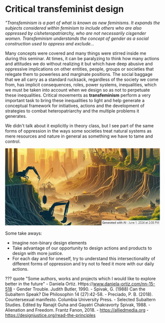 # **Critical transfeminist design**

*"Transfeminism is a part of what is known as new feminisms. It expands the subjects considered within feminism to include others who are also oppressed by cisheteropatriarchy, who are not necessarily cisgender women. Transfeminism understands the concept of gender as a social construction used to oppress and exclude...*


Many concepts were covered and many things were stirred inside me during this seminar. At times, it can be paralyzing to think how many actions and attitudes we do without realizing it but which have deep abusive and  oppressive implications on other entities, people, groups or societies that relegate them to powerless and marginate positions. The social baggage that we all carry as a standard rucksack, regardless of the society we come from, has implicit consequences, roles, power systems, inequalities, which we must be taken into account when we design so as not to perpetuate these inequalities. Critical movements as **transfeminism** perform a very important task to bring these inequalities to light and help generate a conceptual framework for initiatives, actions and the development of strategies to combat heteropatriarchy and the multiple problems it generates.

We didn't talk about it explicitly in theory class, but I see part of the same forms of oppression in the ways some societies treat natural systems as mere resources and nature in general as something we have to tame and control.

![Opressing nature](../images/T3_CT_NatureOpressed.PNG)

Some take aways:

- Imagine non-binary design elements
- Take advantage of our opportunity to design actions and products to design with more justice.
- For each day and for oneself, try to understand this intersectionality of different forms of oppression and try not to feed it more with our daily actions.


??? quote "Some authors, works and projects which I would like to explore better in the future"
    - Daniela Ortiz. Https://www.daniela-ortiz.com/nn-15-518
    - Gender Trouble. Judith Butler, 1990.
    - Spivak, G. (1988) Can the Subaltern Speak? Die Philosophin 14 (27):42-58.
    - Preciado, P. B. (2018). Countersexual manifesto. Columbia University Press.
    - Selected Subaltern Studies. Edited by Ranajit Guha and Gayatri Chakravorty Spivak, 1988.
    - Alienation and Freedom. Frantz Fanon, 2018.
    - https://alliedmedia.org
    - https://designjustice.org/read-the-principles


